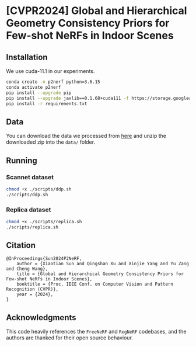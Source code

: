 # [CVPR2024] Global and Hierarchical Geometry Consistency Priors for Few-shot NeRFs in Indoor Scenes

## Installation

We use cuda-11.1 in our experiments.

``` sh
conda create -n p2nerf python=3.6.15
conda activate p2nerf
pip install --upgrade pip
pip install --upgrade jaxlib==0.1.68+cuda111 -f https://storage.googleapis.com/jax-releases/jax_cuda_releases.html
pip install -r requirements.txt
```

## Data

You can download the data we processed from [here](https://drive.google.com/file/d/1GzWVmp1PLUL4XCqKCFB0-WjUqzoV1xyp/view?usp=drive_link) and unzip the downloaded zip into the `data/` folder.

## Running

### Scannet dataset

``` sh
chmod +x ./scripts/ddp.sh
./scripts/ddp.sh
```

### Replica dataset

``` sh
chmod +x ./scripts/replica.sh
./scripts/replica.sh
```

## Citation

``` text
@InProceedings{Sun2024P2NeRF,
    author = {Xiaotian Sun and Qingshan Xu and Xinjie Yang and Yu Zang and Cheng Wang}, 
    title = {Global and Hierarchical Geometry Consistency Priors for Few-shot NeRFs in Indoor Scenes},
    booktitle = {Proc. IEEE Conf. on Computer Vision and Pattern Recognition (CVPR)},
    year = {2024},
}
```

## Acknowledgments

This code heavily references the `FreeNeRF` and `RegNeRF` codebases, and the authors are thanked for their open source behaviour.
